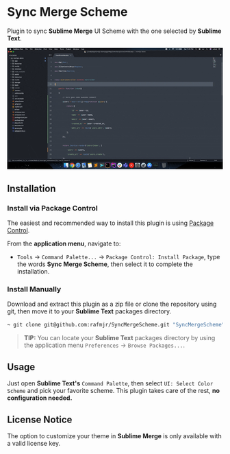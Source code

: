 # Sync Merge Scheme
Plugin to sync **Sublime Merge** UI Scheme with the one selected by **Sublime Text**.

![How To Use](https://raw.githubusercontent.com/rafmjr/SyncMergeScheme/master/screenshots/demo.gif?raw=true)

## Installation

### Install via Package Control

The easiest and recommended way to install this plugin is using [Package Control](https://packagecontrol.io).

From the **application menu**, navigate to:

- `Tools` -> `Command Palette...` -> `Package Control: Install Package`, type
  the words **Sync Merge Scheme**, then select it to complete the installation.

### Install Manually

Download and extract this plugin as a zip file or clone the repository using git,
then move it to your **Sublime Text** packages directory.

```bash
~ git clone git@github.com:rafmjr/SyncMergeScheme.git "SyncMergeScheme"
```

> **TIP:** You can locate your **Sublime Text** packages directory by using the
> application menu `Preferences` -> `Browse Packages...`.

## Usage

Just open **Sublime Text's** `Command Palette`, then select `UI: Select Color Scheme` and
pick your favorite scheme. This plugin takes care of the rest, **no configuration
needed.**

## License Notice

The option to customize your theme in **Sublime Merge** is only available with a valid license key.
